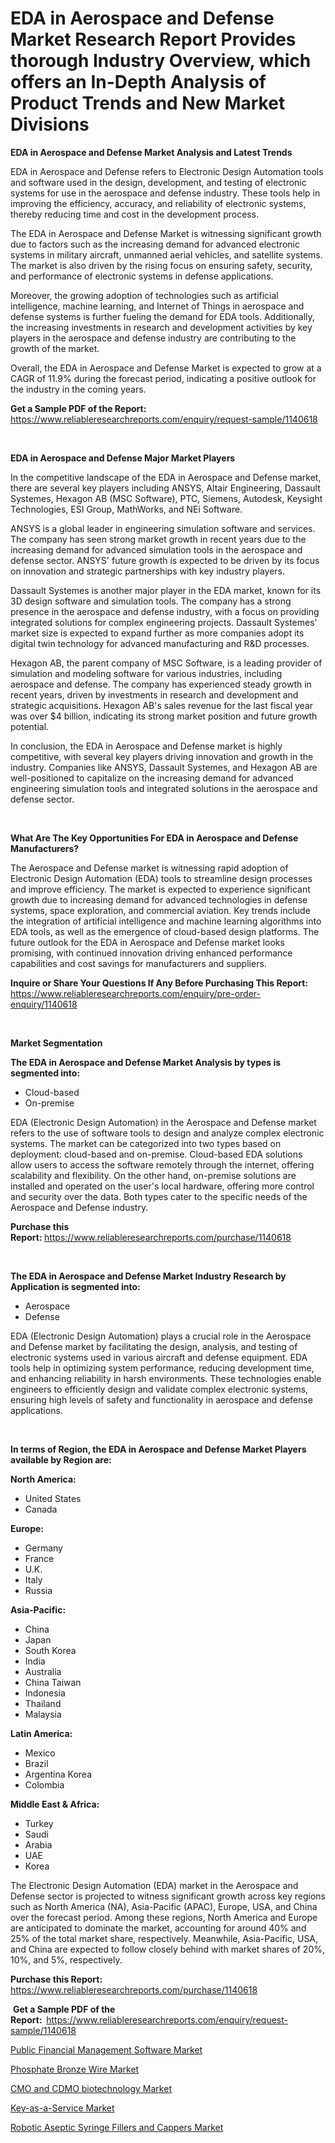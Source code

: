 <p><h1>EDA in Aerospace and Defense Market Research Report Provides thorough Industry Overview, which offers an In-Depth Analysis of Product Trends and New Market Divisions</h1></p><p><strong>EDA in Aerospace and Defense Market Analysis and Latest Trends</strong></p>
<p><p>EDA in Aerospace and Defense refers to Electronic Design Automation tools and software used in the design, development, and testing of electronic systems for use in the aerospace and defense industry. These tools help in improving the efficiency, accuracy, and reliability of electronic systems, thereby reducing time and cost in the development process.</p><p>The EDA in Aerospace and Defense Market is witnessing significant growth due to factors such as the increasing demand for advanced electronic systems in military aircraft, unmanned aerial vehicles, and satellite systems. The market is also driven by the rising focus on ensuring safety, security, and performance of electronic systems in defense applications.</p><p>Moreover, the growing adoption of technologies such as artificial intelligence, machine learning, and Internet of Things in aerospace and defense systems is further fueling the demand for EDA tools. Additionally, the increasing investments in research and development activities by key players in the aerospace and defense industry are contributing to the growth of the market.</p><p>Overall, the EDA in Aerospace and Defense Market is expected to grow at a CAGR of 11.9% during the forecast period, indicating a positive outlook for the industry in the coming years.</p></p>
<p><strong>Get a Sample PDF of the Report:&nbsp;</strong> <a href="https://www.reliableresearchreports.com/enquiry/request-sample/1140618">https://www.reliableresearchreports.com/enquiry/request-sample/1140618</a></p>
<p>&nbsp;</p>
<p><strong>EDA in Aerospace and Defense Major Market Players</strong></p>
<p><p>In the competitive landscape of the EDA in Aerospace and Defense market, there are several key players including ANSYS, Altair Engineering, Dassault Systemes, Hexagon AB (MSC Software), PTC, Siemens, Autodesk, Keysight Technologies, ESI Group, MathWorks, and NEi Software.</p><p>ANSYS is a global leader in engineering simulation software and services. The company has seen strong market growth in recent years due to the increasing demand for advanced simulation tools in the aerospace and defense sector. ANSYS' future growth is expected to be driven by its focus on innovation and strategic partnerships with key industry players.</p><p>Dassault Systemes is another major player in the EDA market, known for its 3D design software and simulation tools. The company has a strong presence in the aerospace and defense industry, with a focus on providing integrated solutions for complex engineering projects. Dassault Systemes' market size is expected to expand further as more companies adopt its digital twin technology for advanced manufacturing and R&D processes.</p><p>Hexagon AB, the parent company of MSC Software, is a leading provider of simulation and modeling software for various industries, including aerospace and defense. The company has experienced steady growth in recent years, driven by investments in research and development and strategic acquisitions. Hexagon AB's sales revenue for the last fiscal year was over $4 billion, indicating its strong market position and future growth potential.</p><p>In conclusion, the EDA in Aerospace and Defense market is highly competitive, with several key players driving innovation and growth in the industry. Companies like ANSYS, Dassault Systemes, and Hexagon AB are well-positioned to capitalize on the increasing demand for advanced engineering simulation tools and integrated solutions in the aerospace and defense sector.</p></p>
<p>&nbsp;</p>
<p><strong>What Are The Key Opportunities For EDA in Aerospace and Defense Manufacturers?</strong></p>
<p><p>The Aerospace and Defense market is witnessing rapid adoption of Electronic Design Automation (EDA) tools to streamline design processes and improve efficiency. The market is expected to experience significant growth due to increasing demand for advanced technologies in defense systems, space exploration, and commercial aviation. Key trends include the integration of artificial intelligence and machine learning algorithms into EDA tools, as well as the emergence of cloud-based design platforms. The future outlook for the EDA in Aerospace and Defense market looks promising, with continued innovation driving enhanced performance capabilities and cost savings for manufacturers and suppliers.</p></p>
<p><strong>Inquire or Share Your Questions If Any Before Purchasing This Report:</strong> <a href="https://www.reliableresearchreports.com/enquiry/pre-order-enquiry/1140618">https://www.reliableresearchreports.com/enquiry/pre-order-enquiry/1140618</a></p>
<p>&nbsp;</p>
<p><strong>Market Segmentation</strong></p>
<p><strong>The EDA in Aerospace and Defense Market Analysis by types is segmented into:</strong></p>
<p><ul><li>Cloud-based</li><li>On-premise</li></ul></p>
<p><p>EDA (Electronic Design Automation) in the Aerospace and Defense market refers to the use of software tools to design and analyze complex electronic systems. The market can be categorized into two types based on deployment: cloud-based and on-premise. Cloud-based EDA solutions allow users to access the software remotely through the internet, offering scalability and flexibility. On the other hand, on-premise solutions are installed and operated on the user's local hardware, offering more control and security over the data. Both types cater to the specific needs of the Aerospace and Defense industry.</p></p>
<p><strong>Purchase this Report:&nbsp;</strong><a href="https://www.reliableresearchreports.com/purchase/1140618">https://www.reliableresearchreports.com/purchase/1140618</a></p>
<p>&nbsp;</p>
<p><strong>The EDA in Aerospace and Defense Market Industry Research by Application is segmented into:</strong></p>
<p><ul><li>Aerospace</li><li>Defense</li></ul></p>
<p><p>EDA (Electronic Design Automation) plays a crucial role in the Aerospace and Defense market by facilitating the design, analysis, and testing of electronic systems used in various aircraft and defense equipment. EDA tools help in optimizing system performance, reducing development time, and enhancing reliability in harsh environments. These technologies enable engineers to efficiently design and validate complex electronic systems, ensuring high levels of safety and functionality in aerospace and defense applications.</p></p>
<p>&nbsp;</p>
<p><strong>In terms of Region, the EDA in Aerospace and Defense Market Players available by Region are:</strong></p>
<p>
    <p> <strong> North America: </strong>
        <ul>
            <li>United States</li>
            <li>Canada</li>
        </ul>
        </p> 
    <p> <strong> Europe: </strong>
        <ul>
            <li>Germany</li>
            <li>France</li>
            <li>U.K.</li>
            <li>Italy</li>
            <li>Russia</li>
        </ul>
        </p> 
    <p> <strong> Asia-Pacific: </strong>
        <ul>
            <li>China</li>
            <li>Japan</li>
            <li>South Korea</li>
            <li>India</li>
            <li>Australia</li>
            <li>China Taiwan</li>
            <li>Indonesia</li>
            <li>Thailand</li>
            <li>Malaysia</li>
        </ul>
        </p> 
    <p> <strong> Latin America: </strong>
        <ul>
            <li>Mexico</li>
            <li>Brazil</li>
            <li>Argentina Korea</li>
            <li>Colombia</li>
        </ul>
        </p> 
    <p> <strong> Middle East & Africa: </strong>
        <ul>
            <li>Turkey</li>
            <li>Saudi</li>
            <li>Arabia</li>
            <li>UAE</li>
            <li>Korea</li>
        </ul>
    </p>
    </p>
<p><p>The Electronic Design Automation (EDA) market in the Aerospace and Defense sector is projected to witness significant growth across key regions such as North America (NA), Asia-Pacific (APAC), Europe, USA, and China over the forecast period. Among these regions, North America and Europe are anticipated to dominate the market, accounting for around 40% and 25% of the total market share, respectively. Meanwhile, Asia-Pacific, USA, and China are expected to follow closely behind with market shares of 20%, 10%, and 5%, respectively.</p></p>
<p><strong>Purchase this Report: </strong><a href="https://www.reliableresearchreports.com/purchase/1140618">https://www.reliableresearchreports.com/purchase/1140618</a></p>
<p>&nbsp;<strong>Get a Sample PDF of the Report:&nbsp;&nbsp;</strong><a href="https://www.reliableresearchreports.com/enquiry/request-sample/1140618">https://www.reliableresearchreports.com/enquiry/request-sample/1140618</a></p>
<p><strong></strong></p>
<p><p><a href="https://medium.com/@dinafritsch/decoding-public-financial-management-software-market-metrics-market-share-trends-and-growth-0cbe7697f767">Public Financial Management Software Market</a></p><p><a href="https://github.com/mahnoor2003/Market-Research-Report-List-3/blob/main/phosphate-bronze-wire-market.md">Phosphate Bronze Wire Market</a></p><p><a href="https://medium.com/@carolynfuller1997/cmo-and-cdmo-biotechnology-market-size-reveals-the-best-marketing-channels-in-global-industry-2948c0b23b8d">CMO and CDMO biotechnology Market</a></p><p><a href="https://medium.com/@dinafritsch/key-as-a-service-market-outlook-industry-overview-and-forecast-2024-to-2031-adf29dfba329">Key-as-a-Service Market</a></p><p><a href="https://github.com/BryceTownsendr/Market-Research-Report-List-3/blob/main/robotic-aseptic-syringe-fillers-and-cappers-market.md">Robotic Aseptic Syringe Fillers and Cappers Market</a></p></p>